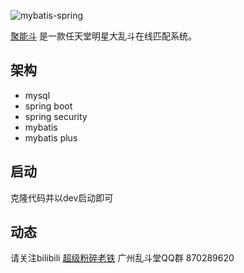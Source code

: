 ![mybatis-spring](http://mate.cnsmash.com/logo.png)

[聚能斗](http://mate.cnsmash.com/index)
是一款任天堂明星大乱斗在线匹配系统。
## 架构
- mysql
- spring boot
- spring security
- mybatis
- mybatis plus
## 启动
克隆代码并以dev启动即可

## 动态
请关注bilibili [超级粉碎老铁](https://space.bilibili.com/449525461)
广州乱斗堂QQ群 870289620
